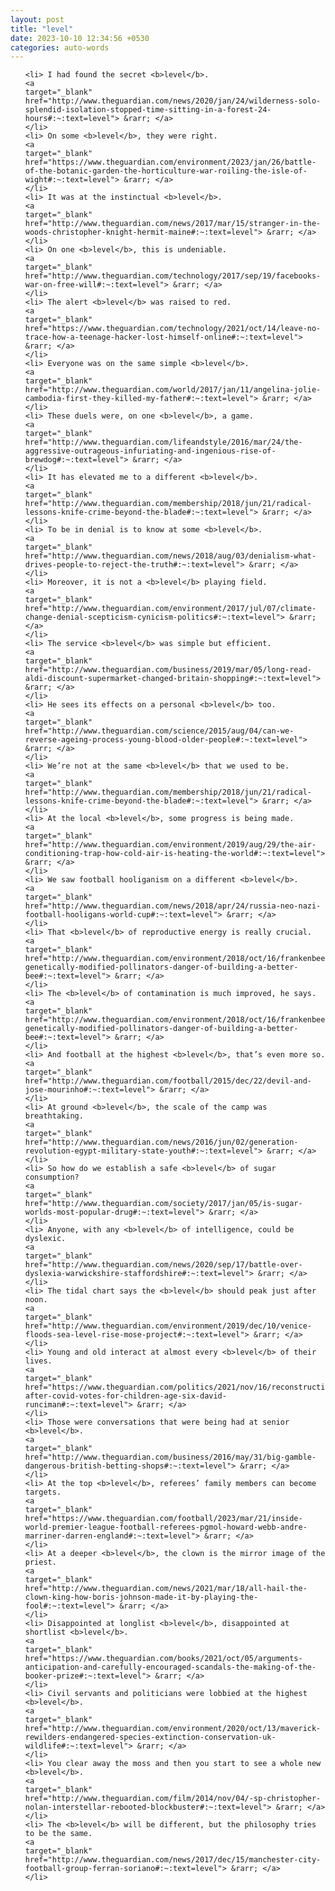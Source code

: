 ```yaml
---
layout: post
title: "level"
date: 2023-10-10 12:34:56 +0530
categories: auto-words
---
```

<ol>

    <li> I had found the secret <b>level</b>.
    <a 
    target="_blank" 
    href="http://www.theguardian.com/news/2020/jan/24/wilderness-solo-splendid-isolation-stopped-time-sitting-in-a-forest-24-hours#:~:text=level"> &rarr; </a>
    </li>
    <li> On some <b>level</b>, they were right.
    <a 
    target="_blank" 
    href="https://www.theguardian.com/environment/2023/jan/26/battle-of-the-botanic-garden-the-horticulture-war-roiling-the-isle-of-wight#:~:text=level"> &rarr; </a>
    </li>
    <li> It was at the instinctual <b>level</b>.
    <a 
    target="_blank" 
    href="http://www.theguardian.com/news/2017/mar/15/stranger-in-the-woods-christopher-knight-hermit-maine#:~:text=level"> &rarr; </a>
    </li>
    <li> On one <b>level</b>, this is undeniable.
    <a 
    target="_blank" 
    href="http://www.theguardian.com/technology/2017/sep/19/facebooks-war-on-free-will#:~:text=level"> &rarr; </a>
    </li>
    <li> The alert <b>level</b> was raised to red.
    <a 
    target="_blank" 
    href="https://www.theguardian.com/technology/2021/oct/14/leave-no-trace-how-a-teenage-hacker-lost-himself-online#:~:text=level"> &rarr; </a>
    </li>
    <li> Everyone was on the same simple <b>level</b>.
    <a 
    target="_blank" 
    href="http://www.theguardian.com/world/2017/jan/11/angelina-jolie-cambodia-first-they-killed-my-father#:~:text=level"> &rarr; </a>
    </li>
    <li> These duels were, on one <b>level</b>, a game.
    <a 
    target="_blank" 
    href="http://www.theguardian.com/lifeandstyle/2016/mar/24/the-aggressive-outrageous-infuriating-and-ingenious-rise-of-brewdog#:~:text=level"> &rarr; </a>
    </li>
    <li> It has elevated me to a different <b>level</b>.
    <a 
    target="_blank" 
    href="http://www.theguardian.com/membership/2018/jun/21/radical-lessons-knife-crime-beyond-the-blade#:~:text=level"> &rarr; </a>
    </li>
    <li> To be in denial is to know at some <b>level</b>.
    <a 
    target="_blank" 
    href="http://www.theguardian.com/news/2018/aug/03/denialism-what-drives-people-to-reject-the-truth#:~:text=level"> &rarr; </a>
    </li>
    <li> Moreover, it is not a <b>level</b> playing field.
    <a 
    target="_blank" 
    href="http://www.theguardian.com/environment/2017/jul/07/climate-change-denial-scepticism-cynicism-politics#:~:text=level"> &rarr; </a>
    </li>
    <li> The service <b>level</b> was simple but efficient.
    <a 
    target="_blank" 
    href="http://www.theguardian.com/business/2019/mar/05/long-read-aldi-discount-supermarket-changed-britain-shopping#:~:text=level"> &rarr; </a>
    </li>
    <li> He sees its effects on a personal <b>level</b> too.
    <a 
    target="_blank" 
    href="http://www.theguardian.com/science/2015/aug/04/can-we-reverse-ageing-process-young-blood-older-people#:~:text=level"> &rarr; </a>
    </li>
    <li> We’re not at the same <b>level</b> that we used to be.
    <a 
    target="_blank" 
    href="http://www.theguardian.com/membership/2018/jun/21/radical-lessons-knife-crime-beyond-the-blade#:~:text=level"> &rarr; </a>
    </li>
    <li> At the local <b>level</b>, some progress is being made.
    <a 
    target="_blank" 
    href="http://www.theguardian.com/environment/2019/aug/29/the-air-conditioning-trap-how-cold-air-is-heating-the-world#:~:text=level"> &rarr; </a>
    </li>
    <li> We saw football hooliganism on a different <b>level</b>.
    <a 
    target="_blank" 
    href="http://www.theguardian.com/news/2018/apr/24/russia-neo-nazi-football-hooligans-world-cup#:~:text=level"> &rarr; </a>
    </li>
    <li> That <b>level</b> of reproductive energy is really crucial.
    <a 
    target="_blank" 
    href="http://www.theguardian.com/environment/2018/oct/16/frankenbees-genetically-modified-pollinators-danger-of-building-a-better-bee#:~:text=level"> &rarr; </a>
    </li>
    <li> The <b>level</b> of contamination is much improved, he says.
    <a 
    target="_blank" 
    href="http://www.theguardian.com/environment/2018/oct/16/frankenbees-genetically-modified-pollinators-danger-of-building-a-better-bee#:~:text=level"> &rarr; </a>
    </li>
    <li> And football at the highest <b>level</b>, that’s even more so.
    <a 
    target="_blank" 
    href="http://www.theguardian.com/football/2015/dec/22/devil-and-jose-mourinho#:~:text=level"> &rarr; </a>
    </li>
    <li> At ground <b>level</b>, the scale of the camp was breathtaking.
    <a 
    target="_blank" 
    href="http://www.theguardian.com/news/2016/jun/02/generation-revolution-egypt-military-state-youth#:~:text=level"> &rarr; </a>
    </li>
    <li> So how do we establish a safe <b>level</b> of sugar consumption?
    <a 
    target="_blank" 
    href="http://www.theguardian.com/society/2017/jan/05/is-sugar-worlds-most-popular-drug#:~:text=level"> &rarr; </a>
    </li>
    <li> Anyone, with any <b>level</b> of intelligence, could be dyslexic.
    <a 
    target="_blank" 
    href="http://www.theguardian.com/news/2020/sep/17/battle-over-dyslexia-warwickshire-staffordshire#:~:text=level"> &rarr; </a>
    </li>
    <li> The tidal chart says the <b>level</b> should peak just after noon.
    <a 
    target="_blank" 
    href="http://www.theguardian.com/environment/2019/dec/10/venice-floods-sea-level-rise-mose-project#:~:text=level"> &rarr; </a>
    </li>
    <li> Young and old interact at almost every <b>level</b> of their lives.
    <a 
    target="_blank" 
    href="https://www.theguardian.com/politics/2021/nov/16/reconstruction-after-covid-votes-for-children-age-six-david-runciman#:~:text=level"> &rarr; </a>
    </li>
    <li> Those were conversations that were being had at senior <b>level</b>.
    <a 
    target="_blank" 
    href="http://www.theguardian.com/business/2016/may/31/big-gamble-dangerous-british-betting-shops#:~:text=level"> &rarr; </a>
    </li>
    <li> At the top <b>level</b>, referees’ family members can become targets.
    <a 
    target="_blank" 
    href="https://www.theguardian.com/football/2023/mar/21/inside-world-premier-league-football-referees-pgmol-howard-webb-andre-marriner-darren-england#:~:text=level"> &rarr; </a>
    </li>
    <li> At a deeper <b>level</b>, the clown is the mirror image of the priest.
    <a 
    target="_blank" 
    href="http://www.theguardian.com/news/2021/mar/18/all-hail-the-clown-king-how-boris-johnson-made-it-by-playing-the-fool#:~:text=level"> &rarr; </a>
    </li>
    <li> Disappointed at longlist <b>level</b>, disappointed at shortlist <b>level</b>.
    <a 
    target="_blank" 
    href="https://www.theguardian.com/books/2021/oct/05/arguments-anticipation-and-carefully-encouraged-scandals-the-making-of-the-booker-prize#:~:text=level"> &rarr; </a>
    </li>
    <li> Civil servants and politicians were lobbied at the highest <b>level</b>.
    <a 
    target="_blank" 
    href="http://www.theguardian.com/environment/2020/oct/13/maverick-rewilders-endangered-species-extinction-conservation-uk-wildlife#:~:text=level"> &rarr; </a>
    </li>
    <li> You clear away the moss and then you start to see a whole new <b>level</b>.
    <a 
    target="_blank" 
    href="http://www.theguardian.com/film/2014/nov/04/-sp-christopher-nolan-interstellar-rebooted-blockbuster#:~:text=level"> &rarr; </a>
    </li>
    <li> The <b>level</b> will be different, but the philosophy tries to be the same.
    <a 
    target="_blank" 
    href="http://www.theguardian.com/news/2017/dec/15/manchester-city-football-group-ferran-soriano#:~:text=level"> &rarr; </a>
    </li>